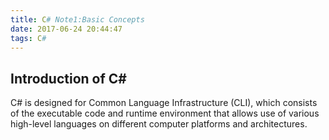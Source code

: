 ```yaml
---
title: C# Note1:Basic Concepts
date: 2017-06-24 20:44:47
tags: C#
---
```

## Introduction of C#

C# is designed for Common Language Infrastructure (CLI), which consists of the executable code and runtime environment that allows use of various high-level languages on different computer platforms and architectures.